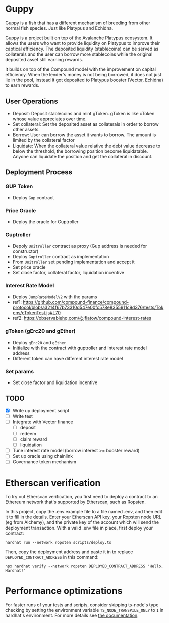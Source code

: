 # Guppy

Guppy is a fish that has a different mechanism of breeding from other normal fish species. Just like Platypus and Echidna.

Guppy is a project built on top of the Avalanche Platypus ecosystem. It allows the users who want to provide liquidity on Platypus to improve their captical efficiency. The deposited liquidity (stablecoins) can be served as collaterals and the user can borrow more stablecoins whlie the original deposited asset still earning rewards.

It builds on top of the Compound model with the improvement on capital efficiency. When the lender's money is not being borrowed, it does not just lie in the pool, instead it got deposited to Platypus booster (Vector, Echidna) to earn rewards.

## User Operations

- Deposit: Deposit stablecoins and mint gToken. gToken is like cToken whose value appreciates over time.
- Set collateral: Set the deposited asset as collaterals in order to borrow other assets.
- Borrow: User can borrow the asset it wants to borrow. The amount is limited by the collateral factor
- Liquidate: When the collateral value relative the debt value decrease to below the threshold, the borrowing position become liquidatable. Anyone can liquidate the position and get the collateral in discount.

## Deployment Process

### GUP Token

- Deploy `Gup` contract

### Price Oracle

- Deploy the oracle for Guptroller
### Guptroller

- Depoly `Unitroller` contract as proxy (Gup address is needed for constructor)
- Deploy `Guptroller` contract as implementation
- From `Unitroller` set pending implementation and accept it
- Set price oracle
- Set close factor, collateral factor, liquidation incentive

### Interest Rate Model

- Deploy `JumpRateModelV2` with the params
- ref1: https://github.com/compound-finance/compound-protocol/blob/a3214f67b73310d547e00fc578e8355911c9d376/tests/Tokens/cTokenTest.js#L70
- ref2: https://observablehq.com/@jflatow/compound-interest-rates

### gToken (gErc20 and gEther)

- Deploy `gErc20` and `gEther`
- Initialize with the contract with guptroller and interest rate model address
- Different token can have different interest rate model

### Set params
- Set close factor and liquidation incentive
## TODO

- [x] Write up deployment script
- [ ] Write test
- [ ] Integrate with Vector finance
    - [ ] deposit
    - [ ] redeem
    - [ ] claim reward
    - [ ] liquidation
- [ ] Tune interest rate model (borrow interest >= booster reward)
- [ ] Set up oracle using chainlink
- [ ] Governance token mechanism
# Etherscan verification

To try out Etherscan verification, you first need to deploy a contract to an Ethereum network that's supported by
Etherscan, such as Ropsten.

In this project, copy the .env.example file to a file named .env, and then edit it to fill in the details. Enter your
Etherscan API key, your Ropsten node URL (eg from Alchemy), and the private key of the account which will send the
deployment transaction. With a valid .env file in place, first deploy your contract:

```shell
hardhat run --network ropsten scripts/deploy.ts
```

Then, copy the deployment address and paste it in to replace `DEPLOYED_CONTRACT_ADDRESS` in this command:

```shell
npx hardhat verify --network ropsten DEPLOYED_CONTRACT_ADDRESS "Hello, Hardhat!"
```

# Performance optimizations

For faster runs of your tests and scripts, consider skipping ts-node's type checking by setting the environment variable
`TS_NODE_TRANSPILE_ONLY` to `1` in hardhat's environment. For more details see
[the documentation](https://hardhat.org/guides/typescript.html#performance-optimizations).
